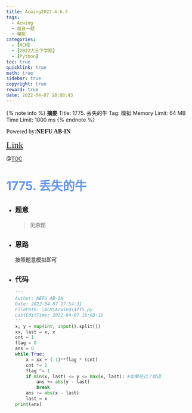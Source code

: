 ```yaml
---
title: Acwing2022.4.6.3
tags:
  - Acwing
  - 每日一题
  - 模拟
categories:
  - [ACM]
  - [2022大三下学期]
  - [Python]
toc: true
quicklink: true
math: true
sidebar: true
copyright: true
reward: true
date: 2022-04-07 18:08:43
---
```



{% note info %}
**摘要**
Title: 1775. 丢失的牛
Tag: 模拟
Memory Limit: 64 MB
Time Limit: 1000 ms
{% endnote %}
<!-- more -->

<font size=3 face=楷体>Powered by:**NEFU AB-IN**</font>

<font color=#FFA500 size=5 face=楷体>[Link](https://www.acwing.com/problem/content/1777/)</font>

@[TOC](文章目录)

# <font color=#6495ED size=6>1775. 丢失的牛</font>

* ## <font size=4 face=粗体>题意</font>

  >见原题

* ## <font size=4 face=粗体>思路</font>

  按照题意模拟即可

* ## <font size=4 face=粗体>代码</font>

  ```python
  '''
  Author: NEFU AB-IN
  Date: 2022-04-07 17:54:31
  FilePath: \ACM\Acwing\1775.py
  LastEditTime: 2022-04-07 18:03:11
  '''
  x, y = map(int, input().split())
  xx, last = x, x
  cnt = 1
  flag = 0
  ans = 0
  while True:
      x = xx + (-1)**flag * (cnt)
      cnt *= 2
      flag ^= 1
      if min(x, last) <= y <= max(x, last): #如果经过了就退
          ans += abs(y - last)
          break
      ans += abs(x - last)
      last = x
  print(ans)
  ```